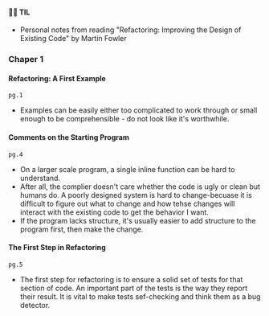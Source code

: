 #### 🙋‍♀️ TIL 
- Personal notes from reading "Refactoring: Improving the Design of Existing Code" by Martin Fowler

### Chaper 1
#### Refactoring: A First Example
`pg.1`
- Examples can be easily either too complicated to work through or small enough to be comprehensible - do not look like it's worthwhile.

#### Comments on the Starting Program
`pg.4`
- On a larger scale program, a single inline function can be hard to understand.
- After all, the complier doesn't care whether the code is ugly or clean but humans do. 
  A poorly designed system is hard to change-becuase it is difficult to figure out what to change and how tehse changes will interact with the existing code to get the behavior I want.
- If the program lacks structure, it's usually easier to add structure to the program first, then make the change.

#### The First Step in Refactoring
`pg.5`
- The first step for refactoring is to ensure a solid set of tests for that section of code. An important part of the tests is the way they report their result.
  It is vital to make tests sef-checking and think them as a bug detector. 

